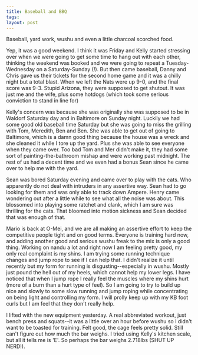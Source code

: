 ```yaml
---
title: Baseball and BBQ
tags: 
layout: post
---
```

Baseball, yard work, wushu and even a little charcoal scorched food.



Yep, it was a good weekend.  I think it was Friday and Kelly started stressing over when we were going to get some time to hang out with each other, thinking the weekend was booked and we were going to repeat a Tuesday-Wednesday on a Saturday-Sunday (!).  But then came baseball, Danny and Chris gave us their tickets for the second home game and it was a chilly night but a total blast.  When we left the Nats were up 9-0, and the final score was 9-3.  Stupid Arizona, they were supposed to get shutout.  It was just me and the wife, plus some hotdogs (which took some serious conviction to stand in line for)



Kelly's concern was because she was originally she was supposed to be in Waldorf Saturday day and in Baltimore on Sunday night.    Luckily we had some good old baseball time Saturday but she was going to miss the grilling with Tom, Meredith, Ben and Ben.  She was able to get out of going to Baltimore, which is a damn good thing because the house was a wreck and she cleaned it while I tore up the yard.  Plus she was able to see everyone when they came over.  Too bad Tom and Mer didn't make it, they had some sort of painting-the-bathroom mishap and were working past midnight.  The rest of us had a decent time and we even had a bonus Sean since he came over to help me with the yard.  



Sean was bored Saturday evening and came over to play with the cats.  Who apparently do not deal with intruders in any assertive way.  Sean had to go looking for them and was only able to track down Ampere.  Henry came wondering out after a little while to see what all the noise was about.  This blossomed into playing some ratchet and clank, which I am sure was thrilling for the cats.  That bloomed into motion sickness and Sean decided that was enough of that. 



Mario is back at O-Mei, and we are all making an assertive effort to keep the competitive people tight and on good terms.  Everyone is training hard now, and adding another good and serious wushu freak to the mix is only a good thing.  Working on nandu a lot and right now I am feeling pretty good, my only real complaint is my shins.  I am trying some running technique changes and jump rope to see if I can help that.  I didn't realize it until recently but my form for running is disgusting--especially in wushu.  Mostly just pound the hell out of my heels, which cannot help my lower legs.  I have noticed that when I jump rope I really feel the muscles where my shins hurt (more of a burn than a hurt type of feel).  So I am going to try to build up nice and slowly to some slow running and jump roping while concentrating on being light and controlling my form. I will prolly keep up with my KB foot curls but I am feel that they don't really help.  



I lifted with the new equipment yesterday.  A real abbreviated workout, just bench press and squats--it was a little over an hour before wushu so I didn't want to be toasted for training.  Felt good, the cage feels pretty solid.  Still can't figure out how much the bar weighs.  I tried using Kelly's kitchen scale, but all it tells me is 'E'.  So perhaps the bar weighs 2.718lbs (SHUT UP NERD!).

